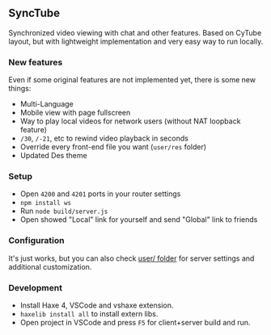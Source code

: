 ## SyncTube
Synchronized video viewing with chat and other features.
Based on CyTube layout, but with lightweight implementation and very easy way to run locally.

### New features
Even if some original features are not implemented yet, there is some new things:
- Multi-Language
- Mobile view with page fullscreen
- Way to play local videos for network users (without NAT loopback feature)
- `/30`, `/-21`, etc to rewind video playback in seconds
- Override every front-end file you want (`user/res` folder)
- Updated Des theme

### Setup
- Open `4200` and `4201` ports in your router settings
- `npm install ws`
- Run `node build/server.js`
- Open showed "Local" link for yourself and send "Global" link to friends

### Configuration
It's just works, but you can also check [user/ folder](/user/README.md) for server settings and additional customization.

### Development
- Install Haxe 4, VSCode and vshaxe extension.
- `haxelib install all` to install extern libs.
- Open project in VSCode and press `F5` for client+server build and run.
